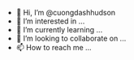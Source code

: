 - 👋 Hi, I’m @cuongdashhudson
- 👀 I’m interested in ...
- 🌱 I’m currently learning ...
- 💞️ I’m looking to collaborate on ...
- 📫 How to reach me ...

<!---
cuongdashhudson/cuongdashhudson is a ✨ special ✨ repository because its `README.md` (this file) appears on your GitHub profile.
You can click the Preview link to take a look at your changes.
--->
